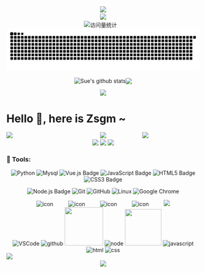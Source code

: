 <div align="center">
 
  <!-- dynamic typing effect 动态打字效果 -->
  <div>
    <a href="https://yx6.fun">
      <img src="https://readme-typing-svg.demolab.com?font=Fira+Code&pause=1000&width=435&lines=I'm Zsgm, welcome here!&center=true&size=27" />
    </a>
  </div>
 
  <!-- knock code pictures 敲代码的图片 -->
  <picture>
    <source media="(prefers-color-scheme: dark)" srcset="https://cdn.jsdelivr.net/gh/yejiuxing/yejiuxing/assets/images/coding.gif" />
    <source media="(prefers-color-scheme: light)" srcset="https://cdn.jsdelivr.net/gh/yejiuxing/yejiuxing/assets/images/developer.svg" height="225px" />
    <img src="https://cdn.jsdelivr.net/gh/yejiuxing/yejiuxing/assets/images/coding.gif" />
  </picture>
 
  <!-- for beauty 留个空行好看点 -->
  <div> </div>
   
  <!-- profile logo 个人资料徽标 -->
  <div>
    <!-- <a href="http://"><img src="https://img.shields.io/badge/Website-个人网站-rgb(170, 220, 245)" /></a>&emsp; -->
    <!-- <a href="https://www.xiaohongshu.com/user/profile/"><img src="https://img.shields.io/badge/Xiaoghongshu-小红书-rgb(255, 36, 66)" /></a>&emsp; -->
    <!-- <a href="https://www.yuque.com/"><img src="https://img.shields.io/badge/Yuque-语雀-rgb(49, 204, 121)" /></a>&emsp; -->
    <!-- <a href="https://space.bilibili.com/?spm_id_from=333.1007.0.0"><img src="https://img.shields.io/badge/Bilibili-B站-ff69b4" /></a>&emsp; -->
    <!-- visitor -->
    <img src="https://komarev.com/ghpvc/?username=yejiuxing&label=Views&color=0e75b6&style=flat" alt="访问量统计" />&emsp;
  </div>
   
  <!-- 活跃贪吃蛇 -->
  <picture>
    <source media="(prefers-color-scheme: dark)" srcset="https://raw.githubusercontent.com/yejiuxing/yejiuxing/output/github-contribution-grid-snake-dark.svg">
    <source media="(prefers-color-scheme: light)" srcset="https://raw.githubusercontent.com/yejiuxing/yejiuxing/output/github-contribution-grid-snake.svg">
    <img alt="github contribution grid snake animation" src="https://raw.githubusercontent.com/yejiuxing/yejiuxing/output/github-contribution-grid-snake.svg">
  </picture>
   
  <!-- 个人信息统计 -->
  <img align="center" src="https://github-readme-stats.vercel.app/api?username=yejiuxing&show_icons=true&include_all_commits=true&hide_border=true" alt="Sue's github stats" /><img align="center" src="https://github-readme-stats.vercel.app/api/top-langs/?username=yejiuxing&layout=compact&theme=buefy&hide_border=true" />
   
   
  <!-- 活跃折线图 -->
  <picture>
  <source media="(prefers-color-scheme: dark)" srcset="https://github-readme-activity-graph.vercel.app/graph?username=yejiuxing&theme=xcode&bg_color=FF000000&hide_border=true" />
  <source media="(prefers-color-scheme: light)" srcset="https://github-readme-activity-graph.vercel.app/graph?username=yejiuxing&theme=xcode&bg_color=FF000000&color=000000&hide_border=true" />
  <img src="https://github-readme-activity-graph.vercel.app/graph?username=yejiuxing&theme=xcode&bg_color=FF000000&hide_border=true" />
  </picture>
   
  <div> </div>
</div>
 
<div> </div>
 
# Hello 👋, here is Zsgm ~

<div align="center">
    <!-- github-readme-streak-stats 连续提交代码天数记录 -->
    <img align="left" width="150" src="https://cdn.jsdelivr.net/gh/yejiuxing/yejiuxing/assets/images/left.png" />
    <picture>
      <source aligh="center" media="(prefers-color-scheme: dark)" srcset="https://github-readme-streak-stats.herokuapp.com/?user=yejiuxing&theme=dark&hide_border=true" />
      <source aligh="center" media="(prefers-color-scheme: light)" srcset="https://github-readme-streak-stats.herokuapp.com/?user=yejiuxing&theme=light&hide_border=true" />
      <img aligh="center" src="https://github-readme-streak-stats.herokuapp.com/?user=yejiuxing&theme=dark&hide_border=true" />
    </picture>
    <img align="right" width="150"  src="https://cdn.jsdelivr.net/gh/yejiuxing/yejiuxing/assets/images/right.png" />
    <div> </div>
    <!-- metrics -->
    <img width="150" src="https://cdn.jsdelivr.net/gh/yejiuxing/yejiuxing/assets/images/cxyduck.gif"/>
    <img src="/github-metrics.svg">
    <img width="150" src="https://cdn.jsdelivr.net/gh/yejiuxing/yejiuxing/assets/images/cxyduck.gif">
</div>
 
### 🧰 Tools:
<!--  skill badge 技能徽章 -->
<div align="center">
 
![Python](https://img.shields.io/badge/Python-6DB33F?logo=python&logoColor=fff&style=flat) ![Mysql](https://img.shields.io/badge/Mysql-47A248?logo=mysql&logoColor=fff&style=flat) ![Vue.js Badge](https://img.shields.io/badge/Vue.js-4FC08D?logo=vuedotjs&logoColor=fff&style=flat)  ![JavaScript Badge](https://img.shields.io/badge/JavaScript-F7DF1E?logo=javascript&logoColor=000&style=flat) ![HTML5 Badge](https://img.shields.io/badge/HTML5-E34F26?logo=html5&logoColor=fff&style=flat) ![CSS3 Badge](https://img.shields.io/badge/CSS3-1572B6?logo=css3&logoColor=fff&style=flat) 
 
![Node.js Badge](https://img.shields.io/badge/Node.js-393?logo=nodedotjs&logoColor=fff&style=flat) ![Git](https://img.shields.io/badge/-Git-FCC624?style=flat-square&logo=git) ![GitHub](https://img.shields.io/badge/-GitHub-pink?style=flat-square&logo=github) ![Linux](https://img.shields.io/badge/Linux-FCC624?style=style=flat-square&logo=linux&logoColor=black) ![Google Chrome](https://img.shields.io/badge/Chrome-4285F4?style=flat-square&logo=GoogleChrome&logoColor=white) 
 
</div>
 
<div align="center">
  <!-- svg动图 -->
  <img src="https://techstack-generator.vercel.app/js-icon.svg" alt="icon" width="65" style="width: 65px; height: 65px; margin-right:35px; margin-bottom: 0px;" />
  <img src="https://techstack-generator.vercel.app/docker-icon.svg" alt="icon" width="65" style="width: 65px; height: 65px; margin-right: 35px; margin-bottom: 0px;" /> 
    <img src="https://techstack-generator.vercel.app/mysql-icon.svg" alt="icon" width="65" style="width: 65px; height: 65px; margin-right: 35px; margin-bottom: 0px;" />
  <img src="https://techstack-generator.vercel.app/nginx-icon.svg" alt="icon" width="65" style="width: 65px; height: 65px; margin-right: 35px; margin-bottom: 0px;" />
   
  <!-- svg静态图 -->
  <img src="https://skillicons.dev/icons?i=git,postman,pycharm,linux,ubuntu,gmail"/>
</div>
 
<!-- Gif -->
<div align="center">
  <img alt="VSCode" src="https://i.giphy.com/media/IdyAQJVN2kVPNUrojM/200.webp" width="100" title="vscode">
  <img alt="github" src="https://i.giphy.com/media/KzJkzjggfGN5Py6nkT/200.webp" width="100" title="github">
  <img height="100" width="100" src="https://cdn.jsdelivr.net/gh/sun0225SUN/sun0225SUN/assets/images/python.webp">
  <img alt="node" src="https://media.giphy.com/media/kdFc8fubgS31b8DsVu/giphy.gif" width="85" title="node">
  <img height="95" width="95" src="https://cdn.jsdelivr.net/gh/sun0225SUN/sun0225SUN/assets/images/vue.webp">
  <img alt="javascript" src="https://media3.giphy.com/media/ln7z2eWriiQAllfVcn/200w.webp" width="100" title="javascript">
  <img alt-"html5" src="https://media.giphy.com/media/XAxylRMCdpbEWUAvr8/giphy.gif" width="100" title="html">
  <img alt="css" src="https://media.giphy.com/media/fsEaZldNC8A1PJ3mwp/giphy.gif" width="100" title="css">
</div>
 
<!-- profile-3d-contrib 3D 贡献图-->
<picture>
  <source media="(prefers-color-scheme: dark)" srcset="https://cdn.jsdelivr.net/gh/yejiuxing/yejiuxing/profile-3d-contrib/profile-night-rainbow.svg" />
  <source media="(prefers-color-scheme: light)" srcset="https://cdn.jsdelivr.net/gh/yejiuxing/yejiuxing/profile-3d-contrib/profile-gitblock.svg" />
  <img src="https://cdn.jsdelivr.net/gh/yejiuxing/yejiuxing/profile-3d-contrib/profile-night-rainbow.svg" />
</picture>
 
 
<div align="center">
  <img src="https://cdn.jsdelivr.net/gh/yejiuxing/yejiuxing/assets/images/icon.png" />
</div>
